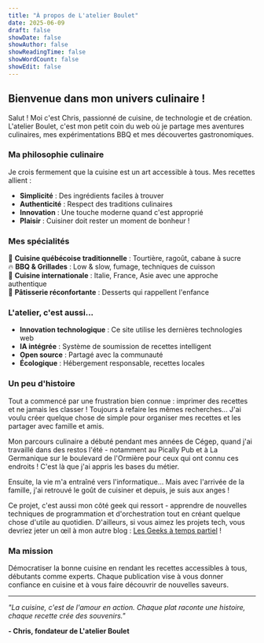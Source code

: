```yaml
---
title: "À propos de L'atelier Boulet"
date: 2025-06-09
draft: false
showDate: false
showAuthor: false
showReadingTime: false
showWordCount: false
showEdit: false
---
```


## Bienvenue dans mon univers culinaire !

Salut ! Moi c'est Chris, passionné de cuisine, de technologie et de création. L'atelier Boulet, c'est mon petit coin du web où je partage mes aventures culinaires, mes expérimentations BBQ et mes découvertes gastronomiques.

### Ma philosophie culinaire

Je crois fermement que la cuisine est un art accessible à tous. Mes recettes allient :
- **Simplicité** : Des ingrédients faciles à trouver
- **Authenticité** : Respect des traditions culinaires
- **Innovation** : Une touche moderne quand c'est approprié
- **Plaisir** : Cuisiner doit rester un moment de bonheur !

### Mes spécialités

🥘 **Cuisine québécoise traditionnelle** : Tourtière, ragoût, cabane à sucre  
🔥 **BBQ & Grillades** : Low & slow, fumage, techniques de cuisson  
🍝 **Cuisine internationale** : Italie, France, Asie avec une approche authentique  
🍰 **Pâtisserie réconfortante** : Desserts qui rappellent l'enfance  

### L'atelier, c'est aussi...

- **Innovation technologique** : Ce site utilise les dernières technologies web
- **IA intégrée** : Système de soumission de recettes intelligent
- **Open source** : Partagé avec la communauté
- **Écologique** : Hébergement responsable, recettes locales

### Un peu d'histoire

Tout a commencé par une frustration bien connue : imprimer des recettes et ne jamais les classer ! Toujours à refaire les mêmes recherches... J'ai voulu créer quelque chose de simple pour organiser mes recettes et les partager avec famille et amis.

Mon parcours culinaire a débuté pendant mes années de Cégep, quand j'ai travaillé dans des restos l'été - notamment au Pically Pub et à La Germanique sur le boulevard de l'Ormière pour ceux qui ont connu ces endroits ! C'est là que j'ai appris les bases du métier.

Ensuite, la vie m'a entraîné vers l'informatique... Mais avec l'arrivée de la famille, j'ai retrouvé le goût de cuisiner et depuis, je suis aux anges ! 

Ce projet, c'est aussi mon côté geek qui ressort - apprendre de nouvelles techniques de programmation et d'orchestration tout en créant quelque chose d'utile au quotidien. D'ailleurs, si vous aimez les projets tech, vous devriez jeter un œil à mon autre blog : [Les Geeks à temps partiel](https://www.cboulet.info) !

### Ma mission

Démocratiser la bonne cuisine en rendant les recettes accessibles à tous, débutants comme experts. Chaque publication vise à vous donner confiance en cuisine et à vous faire découvrir de nouvelles saveurs.

---

*"La cuisine, c'est de l'amour en action. Chaque plat raconte une histoire, chaque recette crée des souvenirs."*

**- Chris, fondateur de L'atelier Boulet**